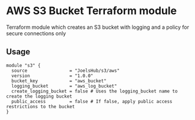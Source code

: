 # AWS S3 Bucket Terraform module

Terraform module which creates an S3 bucket with logging and a policy for secure connections only

## Usage

```hcl
module "s3" {
  source                = "JoelsHub/s3/aws"
  version               = "1.0.0"
  bucket_key            = "aws_bucket"
  logging_bucket        = "aws_log_bucket"
  create_logging_bucket = false # Uses the logging_bucket name to create the logging bucket
  public_access         = false # If false, apply public access restrictions to the bucket
}
```